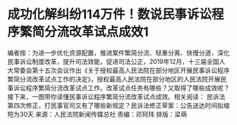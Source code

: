 # 成功化解纠纷114万件！数说民事诉讼程序繁简分流改革试点成效1

编者按：为进一步优化资源配置，推进案件繁简分流、轻重分离、快慢分道，深化民事诉讼制度改革，提升司法效能，促进司法公正，2019年12月，十三届全国人大常委会第十五次会议作出《关于授权最高人民法院在部分地区开展民事诉讼程序繁简分流改革试点工作的决定》，授权最高人民法院在部分地区的人民法院开展民事诉讼程序繁简分流改革试点工作。改革试点任务有哪些？又取得了哪些成效呢？接下来，一图带你读懂民事诉讼程序繁简分流改革试点成效。相关阅读： 民诉法第四次修正，打民事官司又有了哪些新规定？民诉法修正草案：公告送达时间拟缩短为30天 来源：人民法院新闻传媒总社 责编：邓珂玮 排版：梁萌

